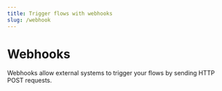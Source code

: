 ```yaml
---
title: Trigger flows with webhooks
slug: /webhook
---
```


# Webhooks

Webhooks allow external systems to trigger your flows by sending HTTP POST requests.
